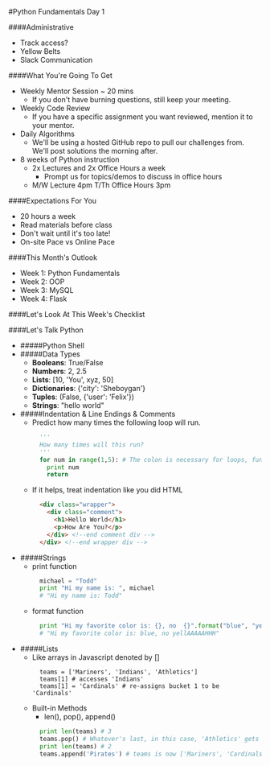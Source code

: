 #Python Fundamentals Day 1

####Administrative
- Track access?
- Yellow Belts
- Slack Communication

####What You're Going To Get
- Weekly Mentor Session ~ 20 mins
  - If you don't have burning questions, still keep your meeting.
- Weekly Code Review
  - If you have a specific assignment you want reviewed, mention it to your mentor.
- Daily Algorithms
  - We'll be using a hosted GitHub repo to pull our challenges from.  We'll post solutions the morning after.
- 8 weeks of Python instruction
  - 2x Lectures and 2x Office Hours a week
    - Prompt us for topics/demos to discuss in office hours
  - M/W Lecture 4pm T/Th Office Hours 3pm

####Expectations For You
- 20 hours a week
- Read materials before class
- Don't wait until it's too late!
- On-site Pace vs Online Pace

####This Month's Outlook
- Week 1: Python Fundamentals
- Week 2: OOP
- Week 3: MySQL
- Week 4: Flask

####Let's Look At This Week's Checklist

####Let's Talk Python
- #####Python Shell
- #####Data Types
  - <b>Booleans</b>:  True/False
  - <b>Numbers</b>: 2, 2.5
  - <b>Lists</b>: [10, 'You', xyz, 50]
  - <b>Dictionaries</b>:  {'city': 'Sheboygan'}
  - <b>Tuples</b>:  (False, {'user': 'Felix'})
  - <b>Strings</b>: "hello world"
- #####Indentation & Line Endings & Comments
  - Predict how many times the following loop will run.
    ```python
      '''
      How many times will this run?
      '''
      for num in range(1,5): # The colon is necessary for loops, functions, conditionals
        print num
        return
    ```
  - If it helps, treat indentation like you did HTML
    ```html
      <div class="wrapper">
        <div class="comment">
          <h1>Hello World</h1>
          <p>How Are You?</p>
        </div> <!--end comment div -->
      </div> <!--end wrapper div -->
    ```
- #####Strings
  - print function
    ```python
      michael = "Todd"
      print "Hi my name is: ", michael
      # "Hi my name is: Todd"
    ```
  - format function
    ```python
      print "Hi my favorite color is: {}, no  {}".format("blue", "yellAAAAAHHH")
      # "Hi my favorite color is: blue, no yellAAAAAHHH"
    ```
- #####Lists
  - Like arrays in Javascript denoted by []
    ```
      teams = ['Mariners', 'Indians', 'Athletics']
      teams[1] # accesses 'Indians'
      teams[1] = 'Cardinals' # re-assigns bucket 1 to be 'Cardinals'
    ```
  - Built-in Methods
    - len(), pop(), append()
    ```python
      print len(teams) # 3
      teams.pop() # Whatever's last, in this case, 'Athletics' gets removed!
      print len(teams) # 2
      teams.append('Pirates') # teams is now ['Mariners', 'Cardinals', 'Pirates']
    ```
